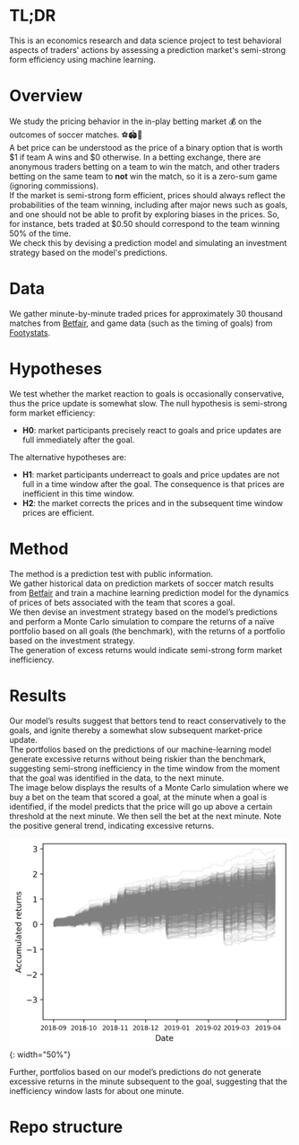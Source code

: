 # TL;DR

This is an economics research and data science project to test behavioral aspects of traders' actions by assessing a prediction market's semi-strong form efficiency using machine learning.  

# Overview
We study the pricing behavior in the in-play betting market 💰 on the outcomes of soccer matches. ⚽🏟🥅  
A bet price can be understood as the price of a binary option that is worth $1 if team A wins and $0 otherwise.
In a betting exchange, there are anonymous traders betting on a team to win the match, and other traders betting on the same team to **not** win the match, so it is a zero-sum game (ignoring commissions).  
If the market is semi-strong form efficient, prices should always reflect the probabilities of the team winning, including after major news such as goals, and one should not be able to profit by exploring biases in the prices. So, for instance, bets traded at $0.50 should correspond to the team winning 50% of the time.  
We check this by devising a prediction model and simulating an investment strategy based on the model's predictions.

# Data
We gather minute-by-minute traded prices for approximately 30 thousand matches from [Betfair](https://www.betfair.com), and game data (such as the timing of goals) from [Footystats](https://footystats.org/).

# Hypotheses
We test whether the market reaction to goals is occasionally conservative, thus the price update is somewhat slow. The null hypothesis is semi-strong form market efficiency:  
- **H0**: market participants precisely react to goals and price updates are full immediately after the goal.  

The alternative hypotheses are:  
- **H1**: market participants underreact to goals and price updates are not full in a time window after the goal. The consequence is that prices are inefficient in this time window.  
- **H2**: the market corrects the prices and in the subsequent time window prices are efficient. 

# Method
The method is a prediction test with public information.  
We gather historical data on prediction markets of soccer match results from [Betfair](https://www.betfair.com) and train a machine learning prediction model for the dynamics of prices of bets associated with the team that scores a goal.  
We then devise an investment strategy based on the model’s predictions and perform a Monte Carlo simulation to compare the returns of a naïve portfolio based on all goals (the benchmark), with the returns of a portfolio based on the investment strategy.  
The generation of excess returns would indicate semi-strong form market inefficiency. 
# Results
Our model’s results suggest that bettors tend to react conservatively to the goals, and ignite thereby a somewhat slow subsequent market-price update.  
The portfolios based on the predictions of our machine-learning model generate excessive returns without being riskier than the benchmark, suggesting semi-strong inefficiency in the time window from the moment that the goal was identified in the data, to the next
minute.  
The image below displays the results of a Monte Carlo simulation where we buy a bet on the team that scored a goal, at the minute when a goal is identified, if the model predicts that the price will go up above a certain threshold at the next minute. We then sell the bet at the next minute.  Note the positive general trend, indicating excessive returns.  

![Alt text](img/mc_result_list_t1t2_strategy_threshold0001.png){: width="50%"}

Further, portfolios based on our model’s predictions do not generate excessive
returns in the minute subsequent to the goal, suggesting that the inefficiency window lasts
for about one minute.

# Repo structure
